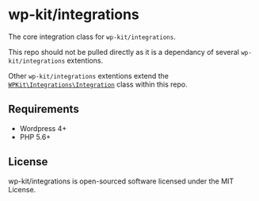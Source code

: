 # wp-kit/integrations

The core integration class for ```wp-kit/integrations```.

This repo should not be pulled directly as it is a dependancy of several ```wp-kit/integrations``` extentions.

Other ```wp-kit/integrations``` extentions extend the [```WPKit\Integrations\Integration```](https://github.com/wp-kit/integrations/blob/master/src/Integrations/Integration.php) class within this repo.

## Requirements

* Wordpress 4+
* PHP 5.6+

## License

wp-kit/integrations is open-sourced software licensed under the MIT License.
